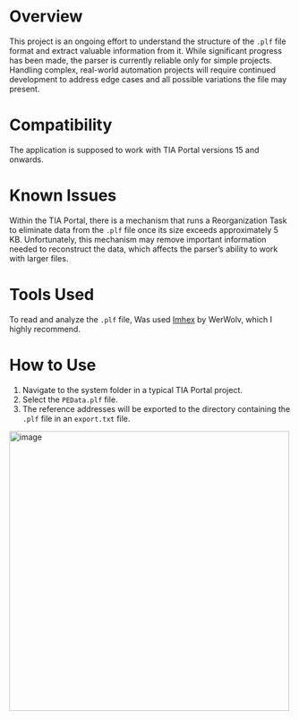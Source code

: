 # Overview
This project is an ongoing effort to understand the structure of the `.plf` file format and extract valuable information from it. While significant progress has been made, the parser is currently reliable only for simple projects. Handling complex, real-world automation projects will require continued development to address edge cases and all possible variations the file may present.

# Compatibility
The application is supposed to work with TIA Portal versions 15 and onwards.

# Known Issues
Within the TIA Portal, there is a mechanism that runs a Reorganization Task to eliminate data from the `.plf` file once its size exceeds approximately 5 KB. Unfortunately, this mechanism may remove important information needed to reconstruct the data, which affects the parser’s ability to work with larger files.

# Tools Used
To read and analyze the `.plf` file, Was used [Imhex](https://github.com/WerWolv/ImHex) by WerWolv, which I highly recommend.

# How to Use
 1. Navigate to the system folder in a typical TIA Portal project.
 2. Select the `PEData.plf` file.
 3. The reference addresses will be exported to the directory containing the `.plf` file in an `export.txt` file.
  <img width="500" alt="image" src="https://github.com/user-attachments/assets/eff73927-a914-453d-9b6a-a184c954e2ef" />
